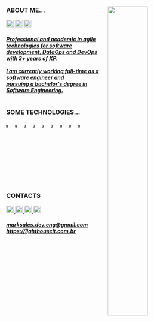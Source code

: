<main>
  <div>
    <sub>
      <img align="right" width="46%" src="https://github.com/markleysales/MarkleySales/assets/95272518/53d296f6-508d-458d-9fe6-205be13373a9">
      <!-- <img align="right" width="42%" src="https://user-images.githubusercontent.com/95272518/187094103-6f89d885-58bc-46f7-b17e-1bcb9e643065.gif"> -->
    </sub>
  </div>
  <h3>ABOUT ME...</h3>
  <div>
    <sub>
      <a href="https://drive.google.com/u/0/uc?id=1E10x4QeqbacW4wZuM9T4LMA35vn89gae&export=download">
      <img height="20px" src="https://img.shields.io/badge/Download CV-%236633cc?&color=003140&style=flat">
      </a>
      <img height="20px" src="https://hits.seeyoufarm.com/api/count/incr/badge.svg?url=https%3A%2F%2Fgithub.com%2Fmarkleysales&count_bg=%23003140&title_bg=%23003140&icon=myspace.svg&icon_color=%23FFFFFF&title=Profile+Views&edge_flat=false">
      <a href="https://gitlab.com/marksales">
        <img height="20px" src="https://img.shields.io/badge/GitLab-%236633?style=flat&logo=GitLab&color=003140">
      </a>
    </sub>
  </div>
  <div>
    <h5>
      <a href="https://github.com/markleysales">
        Professional and academic in agile technologies for software
        <br>
        development, DataOps and DevOps with 3+ years of XP.
      </a>
      <br>
      <br>
      <a href="https://github.com/markleysales">
        I am currently working full-time as a software engineer and
        <br>
        pursuing a bachelor's degree in Software Engineering.
      </a>
      <br>
      <br>
    </h5>
  </div>

  <div>
    <h3>SOME TECHNOLOGIES...</H3>
    <div>
      <a href="">
        <img width="4%" src="https://user-images.githubusercontent.com/95272518/181870792-5074acf6-eb82-438b-b42d-0a9554e4559b.svg">
      </a>
      <a href="">
        <img width="4%" height="" src="https://user-images.githubusercontent.com/95272518/181870857-fc78f4c7-d95d-4815-9000-4abb1abb80ca.svg">
      </a>
      <a href="">
        <img width="4%" height="" src="https://user-images.githubusercontent.com/95272518/181871040-7ddaeff2-3cb7-4e05-b76a-8a4c0e7987a4.svg">
      </a>
      <a href="">
        <img width="4%" height="" src="https://user-images.githubusercontent.com/95272518/182047970-ce440e51-35fc-4429-b478-1cb74250d5bb.svg">
      </a>
      <a href="">
        <img width="4%" height="" src="https://user-images.githubusercontent.com/95272518/182047981-c0db628b-d7a2-455d-9227-487cbc2f433e.svg">
      </a>
      <a href="">
        <img width="4%" height="" src="https://user-images.githubusercontent.com/95272518/181870988-257a4c94-cdcd-4ae6-a639-ad41b41ff424.svg">
      </a>
      <a href="">
        <img width="4%" height="" src="https://user-images.githubusercontent.com/95272518/181870911-d3b48c48-7d72-4958-b9e8-174d48cd6914.svg">
      </a>
      <a href="">
        <img width="4%" height="" src="https://user-images.githubusercontent.com/95272518/181870930-f2438178-19a0-49cd-a82f-830bdd6d1f9a.svg">
      </a>
      <a href="">
        <img width="4%" height="" src="https://user-images.githubusercontent.com/95272518/182048307-3be83a33-94ce-41be-afea-29a0030ca834.svg">
      </a>
    </div>

  <h3>CONTACTS</h3>
  <div id="social-medias">
    <a href="https://www.instagram.com/mark_sales.it">
      <img height="20px" src="https://img.shields.io/badge/Instagram-%bebebecc?style=flat&logo=Instagram&logoColor=white&color=003140">
    </a>
    <a href="https://www.linkedin.com/in/markley-sales">
      <img height="20px" src="https://img.shields.io/badge/LinkedIn-%236633?style=flat&logo=LinkedIn&logoColor=white&color=003140">
    </a>
    <a href="https://www.behance.net/markleysales">
      <img height="20px" src="https://img.shields.io/badge/Behance-%bebebecc?style=flat&logo=Behance&logoColor=white&color=003140">
    </>
    <a href="https://api.whatsapp.com/send?phone=5591983367707&text=Hello%20Markley!%20I%20visited%20your%20profile%20on%20GitHub%20and%20would%20like%20to%20talk%20about%20it.">
      <img height="20px" src="https://img.shields.io/badge/Whatsapp-%236633cc?&logo=Whatsapp&logoColor=white&color=003140&style=flat">
    </a>
  </div>
  <div>
    <h5><a href="mailto:marksales.dev.eng@gmail.com">
      marksales.dev.eng@gmail.com
    <br>
    <a href="https://lighthouseit.com.br/">
      https://lighthouseit.com.br
    </a></h5>
  </div>
</main>
